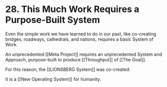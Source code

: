 # 28. This Much Work Requires a Purpose-Built System

Even the simple work we have learned to do in our past, like co-creating bridges, roadways, cathedrals, and nations, requires a basic System of Work. 

An unprecedented [[Meta Project]] requires an unprecedented System and Approach, purpose-built to produce [[Throughput]] of [[The Goal]]. 

For this reason, the [[LIONSBERG System]] was co-created. 

It is a [[New Operating System]] for humanity. 

